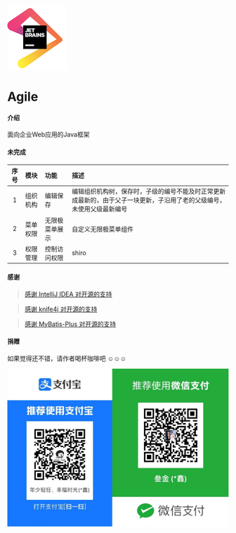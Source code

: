 ![IDEA](src/main/resources/templates/static/common/images/jetbrains.png)

# Agile

#### 介绍

面向企业Web应用的Java框架

#### 未完成

| 序号 | 模块 | 功能 | 描述 |
| :---: | :--- | :--- | :--- |
| 1 | 组织机构 | 编辑保存 | 编辑组织机构树，保存时，子级的编号不能及时正常更新成最新的，由于父子一块更新，子沿用了老的父级编号，未使用父级最新编号 |
| 2 | 菜单权限 | 无限极菜单展示 | 自定义无限极菜单组件 |
| 3 | 权限管理 | 控制访问权限 | shiro |

#### 感谢

> [感谢 IntelliJ IDEA 对开源的支持](https://www.jetbrains.com/?from=agile)

> [感谢 knife4j 对开源的支持](https://doc.xiaominfo.com/)

> [感谢 MyBatis-Plus 对开源的支持](https://baomidou.com/)

#### 捐赠

如果觉得还不错，请作者喝杯咖啡吧 ☺☺☺

![收钱码](src/main/resources/templates/static/common/images/收钱码.jpg)